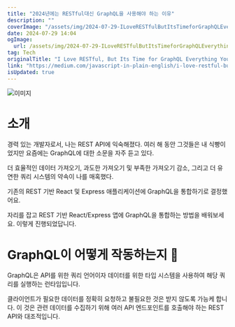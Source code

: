 ```yaml
---
title: "2024년에는 RESTful대신 GraphQL을 사용해야 하는 이유"
description: ""
coverImage: "/assets/img/2024-07-29-ILoveRESTfulButItsTimeforGraphQLEverythingYouShouldKnowBeforeSwitchingin2024_0.png"
date: 2024-07-29 14:04
ogImage:
  url: /assets/img/2024-07-29-ILoveRESTfulButItsTimeforGraphQLEverythingYouShouldKnowBeforeSwitchingin2024_0.png
tag: Tech
originalTitle: "I Love RESTful, But Its Time for GraphQL Everything You Should Know Before Switching in 2024"
link: "https://medium.com/javascript-in-plain-english/i-love-restful-but-its-time-for-graphql-everything-you-should-know-before-switching-in-2024-ff4c6da870cd"
isUpdated: true
---
```


![이미지](/assets/img/2024-07-29-ILoveRESTfulButItsTimeforGraphQLEverythingYouShouldKnowBeforeSwitchingin2024_0.png)

# 소개

경력 있는 개발자로서, 나는 REST API에 익숙해졌다. 여러 해 동안 그것들은 내 식빵이었지만 요즘에는 GraphQL에 대한 소문을 자주 듣고 있다.

더 효율적인 데이터 가져오기, 과도한 가져오기 및 부족한 가져오기 감소, 그리고 더 유연한 쿼리 시스템의 약속이 나를 매혹했다.

<!-- cozy-coder - 수평 -->

<ins class="adsbygoogle"
     style="display:block"
     data-ad-client="ca-pub-4877378276818686"
     data-ad-slot="1107185301"
     data-ad-format="auto"
     data-full-width-responsive="true"></ins>

<script>
     (adsbygoogle = window.adsbygoogle || []).push({});
</script>

기존의 REST 기반 React 및 Express 애플리케이션에 GraphQL을 통합하기로 결정했어요.

자리를 잡고 REST 기반 React/Express 앱에 GraphQL을 통합하는 방법을 배워보세요. 이렇게 진행되었답니다.

# GraphQL이 어떻게 작동하는지 🔮

GraphQL은 API를 위한 쿼리 언어이자 데이터를 위한 타입 시스템을 사용하여 해당 쿼리를 실행하는 런타임입니다.

<!-- cozy-coder - 수평 -->

<ins class="adsbygoogle"
     style="display:block"
     data-ad-client="ca-pub-4877378276818686"
     data-ad-slot="1107185301"
     data-ad-format="auto"
     data-full-width-responsive="true"></ins>

<script>
     (adsbygoogle = window.adsbygoogle || []).push({});
</script>

클라이언트가 필요한 데이터를 정확히 요청하고 불필요한 것은 받지 않도록 가능케 합니다. 이 것은 관련 데이터를 수집하기 위해 여러 API 엔드포인트를 호출해야 하는 REST API와 대조적입니다.
